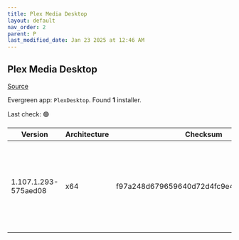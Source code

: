 ```yaml
---
title: Plex Media Desktop
layout: default
nav_order: 2
parent: P
last_modified_date: Jan 23 2025 at 12:46 AM
---
```


## Plex Media Desktop

[Source](https://www.plex.tv/media-server-downloads/)

Evergreen app: `PlexDesktop`. Found **1** installer.

Last check: 🟢

| Version              | Architecture | Checksum                                 | URI                                                                                                                                                                                                                  |
| -------------------- | ------------ | ---------------------------------------- | -------------------------------------------------------------------------------------------------------------------------------------------------------------------------------------------------------------------- |
| 1.107.1.293-575aed08 | x64          | f97a248d679659640d72d4fc9e4ed3c9bc8c8897 | [https://downloads.plex.tv/plex-desktop/1.107.1.293-575aed08/windows/Plex-1.107.1.293-575aed08-x86_64.exe](https://downloads.plex.tv/plex-desktop/1.107.1.293-575aed08/windows/Plex-1.107.1.293-575aed08-x86_64.exe) |
